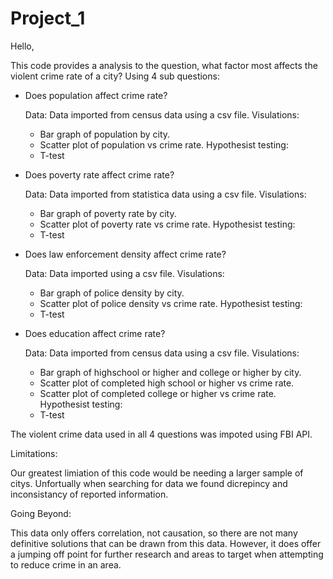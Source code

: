 # Project_1

Hello, 

This code provides a analysis to the question, what factor most affects the violent crime rate of a city? Using 4 sub questions:


- Does population affect crime rate? 
  
  Data: Data imported from census data using a csv file.
  Visulations: 
    - Bar graph of population by city.
    - Scatter plot of population vs crime rate. 
  Hypothesist testing: 
    - T-test 



- Does poverty rate affect crime rate? 
  
  Data: Data imported from statistica data using a csv file.
  Visulations: 
    - Bar graph of poverty rate by city.
    - Scatter plot of poverty rate vs crime rate. 
  Hypothesist testing: 
    - T-test 

  
  
- Does law enforcement density affect crime rate?
  
  Data: Data imported using a csv file.
  Visulations: 
    - Bar graph of police density by city.
    - Scatter plot of police density vs crime rate. 
  Hypothesist testing: 
    - T-test 


- Does education affect crime rate? 
 
  Data: Data imported from census data using a csv file.
  Visulations: 
    - Bar graph of highschool or higher and college or higher by city.
    - Scatter plot of completed high school or higher vs crime rate. 
    - Scatter plot of completed college or higher vs crime rate. 
  Hypothesist testing: 
    - T-test 



The violent crime data used in all 4 questions was impoted using FBI API. 


Limitations: 

Our greatest limiation of this code would be needing a larger sample of citys. Unfortually when searching for data we found dicrepincy and inconsistancy of reported information. 


Going Beyond: 

This data only offers correlation, not causation, so there are not many definitive solutions that can be drawn from this data. However, it does offer a jumping off point for further research and areas to target when attempting to reduce crime in an area. 







